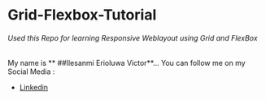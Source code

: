 # Grid-Flexbox-Tutorial
###### Used this Repo for learning Responsive Weblayout using Grid and FlexBox
My name is ** ##Ilesanmi Erioluwa Victor**...
You can follow me on my Social Media : 
+ [Linkedin](https://www.linkedin.com/in/ilesanmierioluwavictor/)
